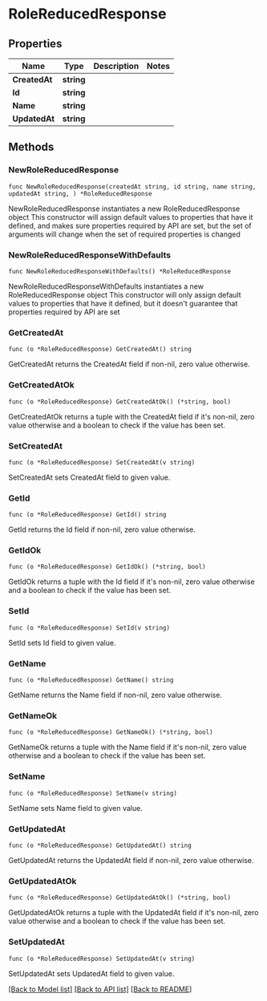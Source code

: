 # RoleReducedResponse

## Properties

Name | Type | Description | Notes
------------ | ------------- | ------------- | -------------
**CreatedAt** | **string** |  | 
**Id** | **string** |  | 
**Name** | **string** |  | 
**UpdatedAt** | **string** |  | 

## Methods

### NewRoleReducedResponse

`func NewRoleReducedResponse(createdAt string, id string, name string, updatedAt string, ) *RoleReducedResponse`

NewRoleReducedResponse instantiates a new RoleReducedResponse object
This constructor will assign default values to properties that have it defined,
and makes sure properties required by API are set, but the set of arguments
will change when the set of required properties is changed

### NewRoleReducedResponseWithDefaults

`func NewRoleReducedResponseWithDefaults() *RoleReducedResponse`

NewRoleReducedResponseWithDefaults instantiates a new RoleReducedResponse object
This constructor will only assign default values to properties that have it defined,
but it doesn't guarantee that properties required by API are set

### GetCreatedAt

`func (o *RoleReducedResponse) GetCreatedAt() string`

GetCreatedAt returns the CreatedAt field if non-nil, zero value otherwise.

### GetCreatedAtOk

`func (o *RoleReducedResponse) GetCreatedAtOk() (*string, bool)`

GetCreatedAtOk returns a tuple with the CreatedAt field if it's non-nil, zero value otherwise
and a boolean to check if the value has been set.

### SetCreatedAt

`func (o *RoleReducedResponse) SetCreatedAt(v string)`

SetCreatedAt sets CreatedAt field to given value.


### GetId

`func (o *RoleReducedResponse) GetId() string`

GetId returns the Id field if non-nil, zero value otherwise.

### GetIdOk

`func (o *RoleReducedResponse) GetIdOk() (*string, bool)`

GetIdOk returns a tuple with the Id field if it's non-nil, zero value otherwise
and a boolean to check if the value has been set.

### SetId

`func (o *RoleReducedResponse) SetId(v string)`

SetId sets Id field to given value.


### GetName

`func (o *RoleReducedResponse) GetName() string`

GetName returns the Name field if non-nil, zero value otherwise.

### GetNameOk

`func (o *RoleReducedResponse) GetNameOk() (*string, bool)`

GetNameOk returns a tuple with the Name field if it's non-nil, zero value otherwise
and a boolean to check if the value has been set.

### SetName

`func (o *RoleReducedResponse) SetName(v string)`

SetName sets Name field to given value.


### GetUpdatedAt

`func (o *RoleReducedResponse) GetUpdatedAt() string`

GetUpdatedAt returns the UpdatedAt field if non-nil, zero value otherwise.

### GetUpdatedAtOk

`func (o *RoleReducedResponse) GetUpdatedAtOk() (*string, bool)`

GetUpdatedAtOk returns a tuple with the UpdatedAt field if it's non-nil, zero value otherwise
and a boolean to check if the value has been set.

### SetUpdatedAt

`func (o *RoleReducedResponse) SetUpdatedAt(v string)`

SetUpdatedAt sets UpdatedAt field to given value.



[[Back to Model list]](../README.md#documentation-for-models) [[Back to API list]](../README.md#documentation-for-api-endpoints) [[Back to README]](../README.md)


